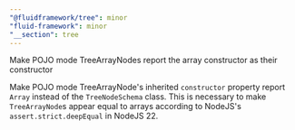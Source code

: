 ```yaml
---
"@fluidframework/tree": minor
"fluid-framework": minor
"__section": tree
---
```

Make POJO mode TreeArrayNodes report the array constructor as their constructor

Make POJO mode TreeArrayNode's inherited `constructor` property report `Array` instead of the `TreeNodeSchema` class.
This is necessary to make `TreeArrayNode`s appear equal to arrays according to NodeJS's `assert.strict.deepEqual` in NodeJS 22.
